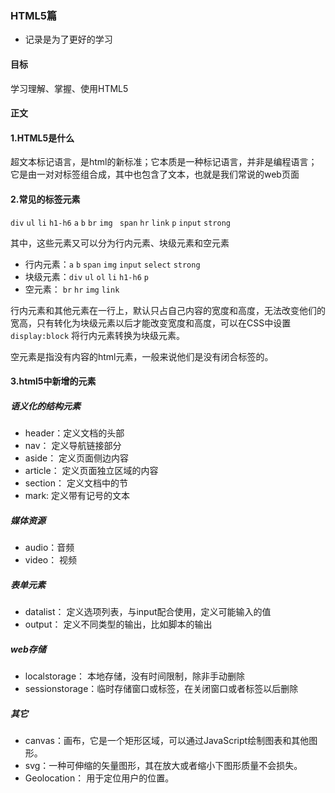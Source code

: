 ### HTML5篇

* 记录是为了更好的学习

#### 目标

学习理解、掌握、使用HTML5

#### 正文

#### 1.HTML5是什么

超文本标记语言，是html的新标准；它本质是一种标记语言，并非是编程语言；它是由一对对标签组合成，其中也包含了文本，也就是我们常说的web页面

#### 2.常见的标签元素

``div``  ``ul``  `` li ``  ``h1-h6``  ``a``  ``b`` ``br`` ``img``  `` span``  ``hr``  ``link``  ``p``  ``input``  ``strong`` 

其中，这些元素又可以分为行内元素、块级元素和空元素

* 行内元素：``a``  ``b`` ``span``  ``img`` ``input`` ``select``  ``strong`` 
* 块级元素：``div`` ``ul`` ``ol``  ``li``  ``h1-h6``  ``p`` 
* 空元素： ``br``  ``hr``  ``img`` ``link``  

行内元素和其他元素在一行上，默认只占自己内容的宽度和高度，无法改变他们的宽高，只有转化为块级元素以后才能改变宽度和高度，可以在CSS中设置 ``display:block`` 将行内元素转换为块级元素。

空元素是指没有内容的html元素，一般来说他们是没有闭合标签的。

#### 3.html5中新增的元素

#####  语义化的结构元素

* header：定义文档的头部
* nav： 定义导航链接部分
* aside： 定义页面侧边内容
* article： 定义页面独立区域的内容
* section： 定义文档中的节
* mark: 定义带有记号的文本

##### 媒体资源

* audio：音频
* video： 视频

##### 表单元素

* datalist： 定义选项列表，与input配合使用，定义可能输入的值
* output： 定义不同类型的输出，比如脚本的输出

##### web存储

* localstorage： 本地存储，没有时间限制，除非手动删除
* sessionstorage：临时存储窗口或标签，在关闭窗口或者标签以后删除

##### 其它

* canvas：画布，它是一个矩形区域，可以通过JavaScript绘制图表和其他图形。
* svg：一种可伸缩的矢量图形，其在放大或者缩小下图形质量不会损失。
* Geolocation： 用于定位用户的位置。







